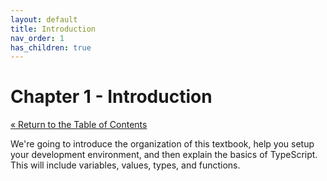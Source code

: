 ```yaml
---
layout: default
title: Introduction
nav_order: 1
has_children: true
---
```


# Chapter 1 - Introduction

[&laquo; Return to the Table of Contents](../index.md)

We're going to introduce the organization of this textbook, help you setup your development environment, and then explain the basics of TypeScript.
This will include variables, values, types, and functions.